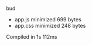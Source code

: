 bud

 - app.js       minimized       699 bytes
 - app.css       minimized       248 bytes

Compiled in 1s 112ms